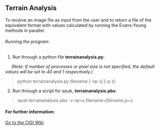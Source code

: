## Terrain Analysis

To receive an image file as input from the user and to return a file of the equivalent format with values calculated by running the Evans-Young methods in parallel.

###### Running the program:
1) Run through a python file **terrainanalysis.py**:

  &nbsp;&nbsp;&nbsp;&nbsp;&nbsp;*(Note: If number of processes or pixel size is not specified, the default values will be set to 40 and 1 respectively.)*
  > python terrainanalysis.py *filename* [-np x] [-p z]

2) Run through a script for qsub, **terrainanalysis.pbs**:
> qsub terrainanalysis.pbs -v np=x,filename=*filename*,p=z

#### For further information:
[Go to the CIGI Wiki](https://wiki.cigi.illinois.edu/display/UP/Parallel+Terrain+Analysis+on+DEMs)
